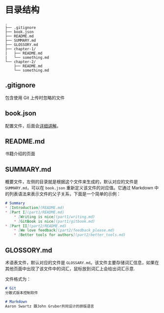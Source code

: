 # 目录结构
```
.
├── .gitignore
├── book.json
├── README.md
├── SUMMARY.md
├── GLOSSORY.md
├── chapter-1/
|   ├── README.md
|   └── something.md
└── chapter-2/
    ├── README.md
    └── something.md
```

## .gitignore
包含使用 Git 上传时忽略的文件

## book.json
配置文件，后面会[详细讲解](https://destiny0904.gitbooks.io/gitbook/content/配置/)。

## README.md
书籍介绍的页面

## SUMMARY.md
概要文件，左侧的目录就是根据这个文件来生成的，默认对应的文件是 `SUMMARY.md`，可以在 `book.json` 重新定义该文件的对应值。它通过 Markdown 中的列表语法来表示文件的父子关系，下面是一个简单的示例：
```md
# Summary
* [Introduction](README.md)
* [Part I](part1/README.md)
    * [Writing is nice](part1/writing.md)
    * [GitBook is nice](part1/gitbook.md)
* [Part II](part2/README.md)
    * [We love feedback](part2/feedback_please.md)
    * [Better tools for authors](part2/better_tools.md)
```

## GLOSSORY.md
术语表文件，默认对应的文件是 `GLOSSARY.md`。该文件主要存储词汇信息，如果在其他页面中出现了该文件中的词汇，鼠标放到词汇上会给出词汇示意.

文件格式为：
```md
# Git
分散式版本控制软件

# Markdown
Aaron Swartz 跟John Gruber共同设计的排版语言
```